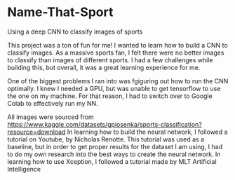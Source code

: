 # Name-That-Sport
Using a deep CNN to classify images of sports

This project was a ton of fun for me! I wanted to learn how to build a CNN to classify images. As a massive sports fan, I felt there were no better images to classify than images of different sports. I had a few challenges while building this, but overall, it was a great learning experience for me.

One of the biggest problems I ran into was fgiguring out how to run the CNN optimally. I knew I needed a GPU, but was unable to get tensorflow to use the one on my machine. For that reason, I had to switch over to Google Colab to effectively run my NN.

All images were sourced from https://www.kaggle.com/datasets/gpiosenka/sports-classification?resource=download
In learning how to build the neural network, I followed a tutorial on Youtube, by Nicholas Renotte. This tutorial was used as a baseline, but in order to get proper results for the dataset I am using, I had to do my own research into the best ways to create the neural network. In learning how to use Xception, I followed a tutorial made by MLT Artificial Intelligence